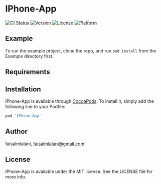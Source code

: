 # IPhone-App

[![CI Status](https://img.shields.io/travis/faisalmlalani/IPhone-App.svg?style=flat)](https://travis-ci.org/faisalmlalani/IPhone-App)
[![Version](https://img.shields.io/cocoapods/v/IPhone-App.svg?style=flat)](https://cocoapods.org/pods/IPhone-App)
[![License](https://img.shields.io/cocoapods/l/IPhone-App.svg?style=flat)](https://cocoapods.org/pods/IPhone-App)
[![Platform](https://img.shields.io/cocoapods/p/IPhone-App.svg?style=flat)](https://cocoapods.org/pods/IPhone-App)

## Example

To run the example project, clone the repo, and run `pod install` from the Example directory first.

## Requirements

## Installation

IPhone-App is available through [CocoaPods](https://cocoapods.org). To install
it, simply add the following line to your Podfile:

```ruby
pod 'IPhone-App'
```

## Author

faisalmlalani, faisalmlalani@gmail.com

## License

IPhone-App is available under the MIT license. See the LICENSE file for more info.

